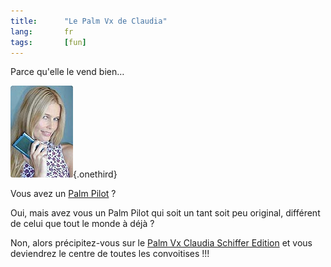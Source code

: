 ```yaml
---
title:      "Le Palm Vx de Claudia"
lang:       fr
tags:       [fun]
---
```


Parce qu'elle le vend bien…

![](claudia-schiffer.jpg){.onethird}

Vous avez un [Palm Pilot](http://www.palm.com/products/) ?

Oui, mais avez vous un Palm Pilot qui soit un tant soit peu original, différent de celui que tout le monde à déjà ?

Non, alors précipitez-vous sur le [Palm Vx Claudia Schiffer Edition](http://www.claudiaschiffer.com/store/) et vous deviendrez le centre de toutes les convoitises !!!
